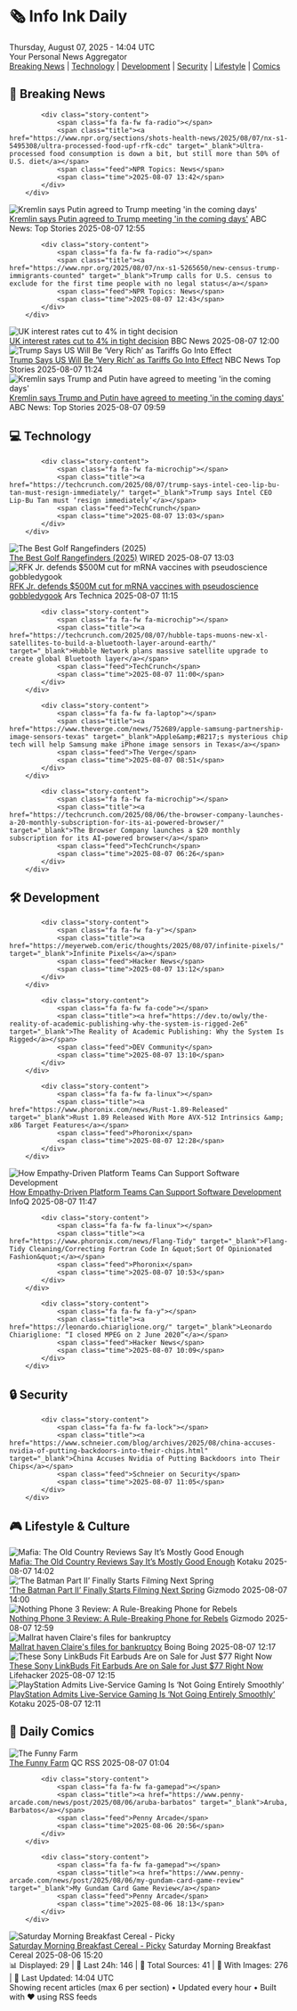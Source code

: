 <!-- Processing 54 RSS feeds at 2025-08-07 14:03:47 UTC -->
<!-- Processing: XKCD -->
<!-- Processing: Saturday Morning Breakfast Cereal -->
<!-- Processing: Penny Arcade -->
<!-- Processing: Garfield -->
<!-- Processing: Cyanide & Happiness -->
<!-- Processing: Dinosaur Comics -->
<!-- Processing: CNN Top Stories -->
<!-- Processing: CNN Breaking News -->
<!-- Processing: BBC Breaking News -->
<!-- Processing: NPR News -->
<!-- Processing: Reuters Top News -->
<!-- Processing: Reuters World News -->
<!-- Processing: Associated Press Breaking -->
<!-- Processing: ABC News Breaking -->
<!-- Processing: Guardian World News -->
<!-- Processing: O'Reilly Radar -->
<!-- Processing: Hacker News -->
<!-- Processing: StackOverflow Blog -->
<!-- Processing: Phoronix Linux News -->
<!-- Processing: It's FOSS -->
<!-- Processing: OMG! Ubuntu -->
<!-- Processing: Red Hat Blog -->
<!-- Processing: Ubuntu Blog -->
<!-- Processing: GitHub Blog -->
<!-- Processing: Martin Fowler -->
<!-- Processing: Coding Horror -->
<!-- Processing: The Pragmatic Engineer -->
<!-- Processing: Gizmodo -->
<!-- Processing: Kotaku -->
<!-- Processing: Krebs on Security -->
<!-- Generated 7 new posts out of 30 feeds processed -->
<div class="newspaper-header">
    <h1 class="newspaper-title">🗞️ Info Ink Daily</h1>
    <div class="newspaper-date">Thursday, August 07, 2025 - 14:04 UTC</div>
    <div class="newspaper-subtitle">Your Personal News Aggregator</div>
</div>

<div class="newspaper-nav">
    <a href="#breaking">Breaking News</a> |
    <a href="#tech">Technology</a> |
    <a href="#dev">Development</a> |
    <a href="#security">Security</a> |
    <a href="#lifestyle">Lifestyle</a> |
    <a href="#webcomics">Comics</a>
</div>

<div class="news-section breaking-news" id="breaking">
<h2 class="section-header">🚨 Breaking News</h2>
<div class="stories-container">
<div class="story">
            
            <div class="story-content">
                <span class="fa fa-fw fa-radio"></span>
                <span class="title"><a href="https://www.npr.org/sections/shots-health-news/2025/08/07/nx-s1-5495308/ultra-processed-food-upf-rfk-cdc" target="_blank">Ultra-processed food consumption is down a bit, but still more than 50% of U.S. diet</a></span>
                <span class="feed">NPR Topics: News</span>
                <span class="time">2025-08-07 13:42</span>
            </div>
        </div>
<div class="story">
            <img src="https://s.abcnews.com/images/International/trump-putin-meeting_1754558228434_hpMain_4x3t_384.jpg" alt="Kremlin says Putin agreed to Trump meeting &#x27;in the coming days&#x27;" class="story-image" loading="lazy" onerror="this.style.display='none'">
            <div class="story-content">
                <span class="fa fa-fw fa-tv"></span>
                <span class="title"><a href="https://abcnews.go.com/International/kremlin-trump-putin-agreed-meeting-coming-days/story?id=124438908" target="_blank">Kremlin says Putin agreed to Trump meeting &#x27;in the coming days&#x27;</a></span>
                <span class="feed">ABC News: Top Stories</span>
                <span class="time">2025-08-07 12:55</span>
            </div>
        </div>
<div class="story">
            
            <div class="story-content">
                <span class="fa fa-fw fa-radio"></span>
                <span class="title"><a href="https://www.npr.org/2025/08/07/nx-s1-5265650/new-census-trump-immigrants-counted" target="_blank">Trump calls for U.S. census to exclude for the first time people with no legal status</a></span>
                <span class="feed">NPR Topics: News</span>
                <span class="time">2025-08-07 12:43</span>
            </div>
        </div>
<div class="story">
            <img src="https://ichef.bbci.co.uk/ace/standard/240/cpsprodpb/cc83/live/6f12c520-737e-11f0-9004-d9dc4108587b.jpg" alt="UK interest rates cut to 4% in tight decision" class="story-image" loading="lazy" onerror="this.style.display='none'">
            <div class="story-content">
                <span class="fa fa-fw fa-flag"></span>
                <span class="title"><a href="https://www.bbc.com/news/articles/c5yprwyxjlxo?at_medium=RSS&at_campaign=rss" target="_blank">UK interest rates cut to 4% in tight decision</a></span>
                <span class="feed">BBC News</span>
                <span class="time">2025-08-07 12:00</span>
            </div>
        </div>
<div class="story">
            <img src="https://media-cldnry.s-nbcnews.com/image/upload/t_fit_1500w/mpx/2704722219/2025_08/1754565834660_tdy_news_7a_romans_tariffs_250807_1920x1080-3wpdl0.jpg" alt="Trump Says US Will Be ‘Very Rich’ as Tariffs Go Into Effect" class="story-image" loading="lazy" onerror="this.style.display='none'">
            <div class="story-content">
                <span class="fa fa-fw fa-broadcast-tower"></span>
                <span class="title"><a href="https://www.today.com/video/trump-s-broad-tariffs-take-effect-against-nearly-100-countries-244505157738" target="_blank">Trump Says US Will Be ‘Very Rich’ as Tariffs Go Into Effect</a></span>
                <span class="feed">NBC News Top Stories</span>
                <span class="time">2025-08-07 11:24</span>
            </div>
        </div>
<div class="story">
            <img src="https://s.abcnews.com/images/International/trump-putin-meeting_1754558228434_hpMain_4x3t_384.jpg" alt="Kremlin says Trump and Putin have agreed to meeting &#x27;in the coming days&#x27;" class="story-image" loading="lazy" onerror="this.style.display='none'">
            <div class="story-content">
                <span class="fa fa-fw fa-tv"></span>
                <span class="title"><a href="https://abcnews.go.com/International/kremlin-trump-putin-agreed-meeting-coming-days/story?id=124438908" target="_blank">Kremlin says Trump and Putin have agreed to meeting &#x27;in the coming days&#x27;</a></span>
                <span class="feed">ABC News: Top Stories</span>
                <span class="time">2025-08-07 09:59</span>
            </div>
        </div>
</div>
</div>
<div class="news-section tech-news" id="tech">
<h2 class="section-header">💻 Technology</h2>
<div class="stories-container">
<div class="story">
            
            <div class="story-content">
                <span class="fa fa-fw fa-microchip"></span>
                <span class="title"><a href="https://techcrunch.com/2025/08/07/trump-says-intel-ceo-lip-bu-tan-must-resign-immediately/" target="_blank">Trump says Intel CEO Lip-Bu Tan must ‘resign immediately’</a></span>
                <span class="feed">TechCrunch</span>
                <span class="time">2025-08-07 13:03</span>
            </div>
        </div>
<div class="story">
            <img src="https://media.wired.com/photos/6894326a06aa5fbcd7458435/master/pass/The%20Best%20Golf%20Rangefinders.png" alt="The Best Golf Rangefinders (2025)" class="story-image" loading="lazy" onerror="this.style.display='none'">
            <div class="story-content">
                <span class="fa fa-fw fa-bolt"></span>
                <span class="title"><a href="https://www.wired.com/gallery/best-golf-rangefinders/" target="_blank">The Best Golf Rangefinders (2025)</a></span>
                <span class="feed">WIRED</span>
                <span class="time">2025-08-07 13:03</span>
            </div>
        </div>
<div class="story">
            <img src="https://cdn.arstechnica.net/wp-content/uploads/2025/05/GettyImages-2216099156-500x500.jpg" alt="RFK Jr. defends $500M cut for mRNA vaccines with pseudoscience gobbledygook" class="story-image" loading="lazy" onerror="this.style.display='none'">
            <div class="story-content">
                <span class="fa fa-fw fa-cog"></span>
                <span class="title"><a href="https://arstechnica.com/health/2025/08/rfk-jr-defends-500m-cut-for-mrna-vaccines-with-pseudoscience-gobbledygook/" target="_blank">RFK Jr. defends $500M cut for mRNA vaccines with pseudoscience gobbledygook</a></span>
                <span class="feed">Ars Technica</span>
                <span class="time">2025-08-07 11:15</span>
            </div>
        </div>
<div class="story">
            
            <div class="story-content">
                <span class="fa fa-fw fa-microchip"></span>
                <span class="title"><a href="https://techcrunch.com/2025/08/07/hubble-taps-muons-new-xl-satellites-to-build-a-bluetooth-layer-around-earth/" target="_blank">Hubble Network plans massive satellite upgrade to create global Bluetooth layer</a></span>
                <span class="feed">TechCrunch</span>
                <span class="time">2025-08-07 11:00</span>
            </div>
        </div>
<div class="story">
            
            <div class="story-content">
                <span class="fa fa-fw fa-laptop"></span>
                <span class="title"><a href="https://www.theverge.com/news/752689/apple-samsung-partnership-image-sensors-texas" target="_blank">Apple&amp;#8217;s mysterious chip tech will help Samsung make iPhone image sensors in Texas</a></span>
                <span class="feed">The Verge</span>
                <span class="time">2025-08-07 08:51</span>
            </div>
        </div>
<div class="story">
            
            <div class="story-content">
                <span class="fa fa-fw fa-microchip"></span>
                <span class="title"><a href="https://techcrunch.com/2025/08/06/the-browser-company-launches-a-20-monthly-subscription-for-its-ai-powered-browser/" target="_blank">The Browser Company launches a $20 monthly subscription for its AI-powered browser</a></span>
                <span class="feed">TechCrunch</span>
                <span class="time">2025-08-07 06:26</span>
            </div>
        </div>
</div>
</div>
<div class="news-section dev-news" id="dev">
<h2 class="section-header">🛠️ Development</h2>
<div class="stories-container">
<div class="story">
            
            <div class="story-content">
                <span class="fa fa-fw fa-y"></span>
                <span class="title"><a href="https://meyerweb.com/eric/thoughts/2025/08/07/infinite-pixels/" target="_blank">Infinite Pixels</a></span>
                <span class="feed">Hacker News</span>
                <span class="time">2025-08-07 13:12</span>
            </div>
        </div>
<div class="story">
            
            <div class="story-content">
                <span class="fa fa-fw fa-code"></span>
                <span class="title"><a href="https://dev.to/owly/the-reality-of-academic-publishing-why-the-system-is-rigged-2e6" target="_blank">The Reality of Academic Publishing: Why the System Is Rigged</a></span>
                <span class="feed">DEV Community</span>
                <span class="time">2025-08-07 13:10</span>
            </div>
        </div>
<div class="story">
            
            <div class="story-content">
                <span class="fa fa-fw fa-linux"></span>
                <span class="title"><a href="https://www.phoronix.com/news/Rust-1.89-Released" target="_blank">Rust 1.89 Released With More AVX-512 Intrinsics &amp; x86 Target Features</a></span>
                <span class="feed">Phoronix</span>
                <span class="time">2025-08-07 12:28</span>
            </div>
        </div>
<div class="story">
            <img src="https://res.infoq.com/news/2025/08/empathy-driven-platform-teams/en/headerimage/empathy-driven-platform-header-1753261807936.jpg" alt="How Empathy-Driven Platform Teams Can Support Software Development" class="story-image" loading="lazy" onerror="this.style.display='none'">
            <div class="story-content">
                <span class="fa fa-fw fa-info-circle"></span>
                <span class="title"><a href="https://www.infoq.com/news/2025/08/empathy-driven-platform-teams/?utm_campaign=infoq_content&utm_source=infoq&utm_medium=feed&utm_term=global" target="_blank">How Empathy-Driven Platform Teams Can Support Software Development</a></span>
                <span class="feed">InfoQ</span>
                <span class="time">2025-08-07 11:47</span>
            </div>
        </div>
<div class="story">
            
            <div class="story-content">
                <span class="fa fa-fw fa-linux"></span>
                <span class="title"><a href="https://www.phoronix.com/news/Flang-Tidy" target="_blank">Flang-Tidy Cleaning/Correcting Fortran Code In &quot;Sort Of Opinionated Fashion&quot;</a></span>
                <span class="feed">Phoronix</span>
                <span class="time">2025-08-07 10:53</span>
            </div>
        </div>
<div class="story">
            
            <div class="story-content">
                <span class="fa fa-fw fa-y"></span>
                <span class="title"><a href="https://leonardo.chiariglione.org/" target="_blank">Leonardo Chiariglione: “I closed MPEG on 2 June 2020”</a></span>
                <span class="feed">Hacker News</span>
                <span class="time">2025-08-07 10:09</span>
            </div>
        </div>
</div>
</div>
<div class="news-section security-news" id="security">
<h2 class="section-header">🔒 Security</h2>
<div class="stories-container">
<div class="story">
            
            <div class="story-content">
                <span class="fa fa-fw fa-lock"></span>
                <span class="title"><a href="https://www.schneier.com/blog/archives/2025/08/china-accuses-nvidia-of-putting-backdoors-into-their-chips.html" target="_blank">China Accuses Nvidia of Putting Backdoors into Their Chips</a></span>
                <span class="feed">Schneier on Security</span>
                <span class="time">2025-08-07 11:05</span>
            </div>
        </div>
</div>
</div>
<div class="news-section lifestyle-news" id="lifestyle">
<h2 class="section-header">🎮 Lifestyle & Culture</h2>
<div class="stories-container">
<div class="story">
            <img src="https://kotaku.com/app/uploads/2024/12/9656e2ddcd11d25fcab9b8e7bf69f098.jpg" alt="Mafia: The Old Country Reviews Say It’s Mostly Good Enough" class="story-image" loading="lazy" onerror="this.style.display='none'">
            <div class="story-content">
                <span class="fa fa-fw fa-gamepad"></span>
                <span class="title"><a href="https://kotaku.com/mafia-old-country-reviews-metacritic-roundup-ps5-2000616275" target="_blank">Mafia: The Old Country Reviews Say It’s Mostly Good Enough</a></span>
                <span class="feed">Kotaku</span>
                <span class="time">2025-08-07 14:02</span>
            </div>
        </div>
<div class="story">
            <img src="https://gizmodo.com/app/uploads/2025/08/The-Batman-Robert-Pattinson.jpg" alt="‘The Batman Part II’ Finally Starts Filming Next Spring" class="story-image" loading="lazy" onerror="this.style.display='none'">
            <div class="story-content">
                <span class="fa fa-fw fa-computer"></span>
                <span class="title"><a href="https://gizmodo.com/the-batman-part-ii-filming-update-spring-2026-matt-reeves-2000639960" target="_blank">‘The Batman Part II’ Finally Starts Filming Next Spring</a></span>
                <span class="feed">Gizmodo</span>
                <span class="time">2025-08-07 14:00</span>
            </div>
        </div>
<div class="story">
            <img src="https://gizmodo.com/app/uploads/2025/07/Nothing-Phone-3.jpg" alt="Nothing Phone 3 Review: A Rule-Breaking Phone for Rebels" class="story-image" loading="lazy" onerror="this.style.display='none'">
            <div class="story-content">
                <span class="fa fa-fw fa-computer"></span>
                <span class="title"><a href="https://gizmodo.com/nothing-phone-3-review-a-rule-breaking-phone-for-rebels-2000639802" target="_blank">Nothing Phone 3 Review: A Rule-Breaking Phone for Rebels</a></span>
                <span class="feed">Gizmodo</span>
                <span class="time">2025-08-07 12:59</span>
            </div>
        </div>
<div class="story">
            <img src="https://i0.wp.com/boingboing.net/wp-content/uploads/2025/08/shutterstock_1104518996.jpg?fit=1000%2C667&amp;quality=60&amp;ssl=1" alt="Mallrat haven Claire&#x27;s files for bankruptcy" class="story-image" loading="lazy" onerror="this.style.display='none'">
            <div class="story-content">
                <span class="fa fa-fw fa-arrow-right"></span>
                <span class="title"><a href="https://boingboing.net/2025/08/07/mallrat-haven-claires-files-for-bankruptcy.html" target="_blank">Mallrat haven Claire&#x27;s files for bankruptcy</a></span>
                <span class="feed">Boing Boing</span>
                <span class="time">2025-08-07 12:17</span>
            </div>
        </div>
<div class="story">
            <img src="https://lifehacker.com/imagery/articles/01K10AD3FEPEWF33768TVJ9Q75/hero-image.png" alt="These Sony LinkBuds Fit Earbuds Are on Sale for Just $77 Right Now" class="story-image" loading="lazy" onerror="this.style.display='none'">
            <div class="story-content">
                <span class="fa fa-fw fa-life-ring"></span>
                <span class="title"><a href="https://lifehacker.com/tech/sony-linkbuds-fit-earbuds-stacksocial-sale?utm_medium=RSS" target="_blank">These Sony LinkBuds Fit Earbuds Are on Sale for Just $77 Right Now</a></span>
                <span class="feed">Lifehacker</span>
                <span class="time">2025-08-07 12:15</span>
            </div>
        </div>
<div class="story">
            <img src="https://kotaku.com/app/uploads/2025/08/marathon.jpg" alt="PlayStation Admits Live-Service Gaming Is ‘Not Going Entirely Smoothly’" class="story-image" loading="lazy" onerror="this.style.display='none'">
            <div class="story-content">
                <span class="fa fa-fw fa-gamepad"></span>
                <span class="title"><a href="https://kotaku.com/playstation-live-service-concord-marathon-smoothly-2000616270" target="_blank">PlayStation Admits Live-Service Gaming Is ‘Not Going Entirely Smoothly’</a></span>
                <span class="feed">Kotaku</span>
                <span class="time">2025-08-07 12:11</span>
            </div>
        </div>
</div>
</div>
<div class="news-section webcomics-section" id="webcomics">
<h2 class="section-header">🎨 Daily Comics</h2>
<div class="stories-container">
<div class="story">
            <img src="http://www.questionablecontent.net/comics/5630.png" alt="The Funny Farm" class="story-image" loading="lazy" onerror="this.style.display='none'">
            <div class="story-content">
                <span class="fa fa-fw fa-music"></span>
                <span class="title"><a href="http://questionablecontent.net/view.php?comic=5630" target="_blank">The Funny Farm</a></span>
                <span class="feed">QC RSS</span>
                <span class="time">2025-08-07 01:04</span>
            </div>
        </div>
<div class="story">
            
            <div class="story-content">
                <span class="fa fa-fw fa-gamepad"></span>
                <span class="title"><a href="https://www.penny-arcade.com/news/post/2025/08/06/aruba-barbatos" target="_blank">Aruba, Barbatos</a></span>
                <span class="feed">Penny Arcade</span>
                <span class="time">2025-08-06 20:56</span>
            </div>
        </div>
<div class="story">
            
            <div class="story-content">
                <span class="fa fa-fw fa-gamepad"></span>
                <span class="title"><a href="https://www.penny-arcade.com/news/post/2025/08/06/my-gundam-card-game-review" target="_blank">My Gundam Card Game Review</a></span>
                <span class="feed">Penny Arcade</span>
                <span class="time">2025-08-06 18:13</span>
            </div>
        </div>
<div class="story">
            <img src="https://www.smbc-comics.com/comics/1754340832-20250806.png" alt="Saturday Morning Breakfast Cereal - Picky" class="story-image" loading="lazy" onerror="this.style.display='none'">
            <div class="story-content">
                <span class="fa fa-fw fa-smile"></span>
                <span class="title"><a href="https://www.smbc-comics.com/comic/picky" target="_blank">Saturday Morning Breakfast Cereal - Picky</a></span>
                <span class="feed">Saturday Morning Breakfast Cereal</span>
                <span class="time">2025-08-06 15:20</span>
            </div>
        </div>
</div>
</div>

<div class="newspaper-footer">
    <div class="stats">
        📊 Displayed: 29 | 📅 Last 24h: 146 | 📡 Total Sources: 41 | 📸 With Images: 276 |
        🔄 Last Updated: 14:04 UTC
    </div>
    <div class="footer-note">
        Showing recent articles (max 6 per section) • Updated every hour • Built with ❤️ using RSS feeds
    </div>
</div>
